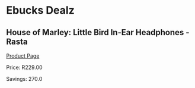 
# Ebucks Dealz
## House of Marley: Little Bird In-Ear Headphones - Rasta
[Product Page](https://www.ebucks.com/web/shop/productSelected.do?prodId=626459655&catId=714970029)

Price: R229.00

Savings: 270.0


	